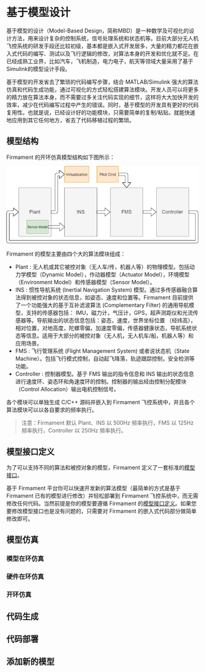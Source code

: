 # 基于模型设计
基于模型的设计（Model-Based Design，简称MBD）是一种数学及可视化的设计方法，用来设计复杂的控制系统，信号处理系统和状态机等。目前大部分无人机飞控系统的研发手段还比较初级，基本都是嵌入式开发居多，大量的精力都花在嵌入式代码的编写、测试以及飞行逻辑的修改，对算法本身的开发和优化就不足。在已经成熟工业界，比如汽车，飞机制造，电力电子，航天等领域大量采用了基于Simulink的模型设计手段。

基于模型的开发省去了繁琐的代码编写步骤，结合 MATLAB/Simulink 强大的算法仿真和代码生成功能，通过可视化的方式轻松搭建算法模块。开发人员可以将更多的精力放在算法本身，而不需要过多关注代码实现的细节，这样将大大加快开发的效率，减少在代码编写过程中产生的错误。同时，基于模型的开发具有更好的代码复用性。也就是说，已经设计好的功能模块，只需要简单的复制/粘贴，就能快速地应用到其它任何地方，省去了代码移植过程的繁琐。

## 模型结构

Firmament 的开环仿真模型结构如下图所示：

![model](img\model.png)

Firmament 的模型主要由四个大的算法模块组成：

- Plant : 无人机或其它被控对象（无人车/传，机器人等）的物理模型。包括动力学模型（Dynamic Model），作动器模型（Actuator Model），环境模型（Environment Model）和传感器模型（Sensor Model）。
- INS : 惯性导航系统 (Inertial Navigation System) 模型。通过多传感器融合算法得到被控对象的状态信息，如姿态、速度和位置等。Firmament 目前提供了一个功能强大的基于互补滤波算法 (Complementary Filter) 的通用导航模型，支持的传感器包括： IMU，磁力计，气压计，GPS，超声测距仪和光流传感器等。导航输出的状态信息包括：姿态，速度，世界坐标位置 （经纬高），相对位置，对地高度，陀螺零偏，加速度零偏，传感器健康状态，导航系统状态等信息。适用于大部分的被控对象（无人机，无人机车/船，机器人等）和应用场景。
- FMS : 飞行管理系统 (Flight Management System) 或者说状态机（State Machine）。包括飞行模式控制，自动起飞降落，轨迹跟踪控制，安全检测等功能。
- Controller : 控制器模型。基于 FMS 输出的指令信息和 INS 输出的状态信息进行速度环、姿态环和角速度环的控制。控制器的输出经由控制分配模块（Control Allocation）输出电机控制信号。

各个模块可以单独生成 C/C++ 源码并嵌入到 Firmament 飞控系统中，并且各个算法模块可以以各自要求的频率执行。

>  注意：Firmament 默认 Plant、INS 以 500Hz 频率执行，FMS 以  125Hz 频率执行，Controller 以 250Hz 频率执行。

## 模型接口定义

为了可以支持不同的算法和被控对象的模型，Firmament 定义了一套标准的[模型接口](./interface.md)。

基于 Firmament 平台你可以快速开发新的算法模型（最简单的方式是基于 Firmament 已有的模型进行修改）并轻松部署到 Firmament 飞控系统中，而无需修改任何代码。当然前提是你的模型要遵循 Firmament 的[模型接口定义](./interface.md)。如果您要修改模型接口也是没有问题的，只需要对 Firmament 的嵌入式代码部分做简单修改即可。

## 模型仿真

### 模型在环仿真

### 硬件在环仿真

### 开环仿真

## 代码生成

## 代码部署

## 添加新的模型